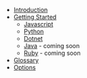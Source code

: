 * [Introduction](readme.md)
* [Getting Started](getting-started/index.md)
  * [Javascript](getting-started/javascript.md)
  * [Python](getting-started/python.md)
  * [Dotnet](getting-started/dotnet.md)
  * [Java](getting-started/java.md) - coming soon
  * [Ruby](getting-started/ruby.md) - coming soon
* [Glossary](glossary.md)
* [Options](options/index.md)
